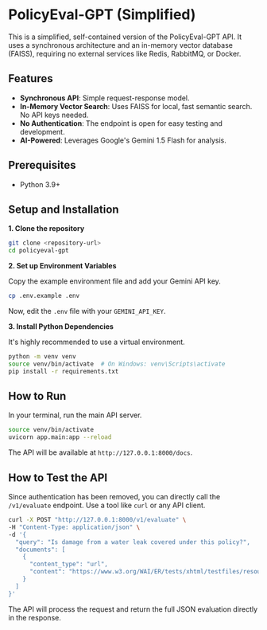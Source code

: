# PolicyEval-GPT (Simplified)

This is a simplified, self-contained version of the PolicyEval-GPT API. It uses a synchronous architecture and an in-memory vector database (FAISS), requiring no external services like Redis, RabbitMQ, or Docker.

## Features

- **Synchronous API**: Simple request-response model.
- **In-Memory Vector Search**: Uses FAISS for local, fast semantic search. No API keys needed.
- **No Authentication**: The endpoint is open for easy testing and development.
- **AI-Powered**: Leverages Google's Gemini 1.5 Flash for analysis.

## Prerequisites

- Python 3.9+

## Setup and Installation

**1. Clone the repository**

```bash
git clone <repository-url>
cd policyeval-gpt
```

**2. Set up Environment Variables**

Copy the example environment file and add your Gemini API key.

```bash
cp .env.example .env
```

Now, edit the `.env` file with your `GEMINI_API_KEY`.

**3. Install Python Dependencies**

It's highly recommended to use a virtual environment.

```bash
python -m venv venv
source venv/bin/activate  # On Windows: venv\Scripts\activate
pip install -r requirements.txt
```

## How to Run

In your terminal, run the main API server.

```bash
source venv/bin/activate
uvicorn app.main:app --reload
```

The API will be available at `http://127.0.0.1:8000/docs`.

## How to Test the API

Since authentication has been removed, you can directly call the `/v1/evaluate` endpoint. Use a tool like `curl` or any API client.

```bash
curl -X POST "http://127.0.0.1:8000/v1/evaluate" \
-H "Content-Type: application/json" \
-d '{
  "query": "Is damage from a water leak covered under this policy?",
  "documents": [
    {
      "content_type": "url",
      "content": "https://www.w3.org/WAI/ER/tests/xhtml/testfiles/resources/pdf/dummy.pdf"
    }
  ]
}'
```

The API will process the request and return the full JSON evaluation directly in the response.
